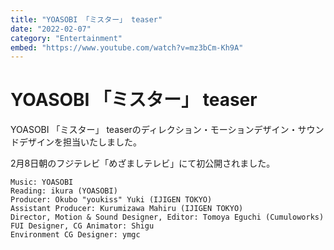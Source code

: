 ```yaml
---
title: "YOASOBI 「ミスター」 teaser"
date: "2022-02-07"
category: "Entertainment"
embed: "https://www.youtube.com/watch?v=mz3bCm-Kh9A"
---
```


# YOASOBI 「ミスター」 teaser

YOASOBI 「ミスター」 teaserのディレクション・モーションデザイン・サウンドデザインを担当いたしました。

2月8日朝のフジテレビ「めざましテレビ」にて初公開されました。

```plaintext
Music: YOASOBI
Reading: ikura (YOASOBI)
Producer: Okubo "youkiss" Yuki (IJIGEN TOKYO)
Assistant Producer: Kurumizawa Mahiru (IJIGEN TOKYO)
Director, Motion & Sound Designer, Editor: Tomoya Eguchi (Cumuloworks)
FUI Designer, CG Animator: Shigu
Environment CG Designer: ymgc
```
